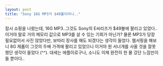```yaml
---
layout: post
title: "Sony 16G MP3가 $49불이라니.."
---
```


잠시 쇼핑을 나왔는데, 16G MP3..그것도 Sony의 E씨리즈가 $49불에 팔리고 있었다..
이거야 말로 거의 메모리 값으로 MP3를 살 수 있는 기회가 아닌가? 
물론 MP3가 당장 필요없어서 사진 않았다만, 보따리 장사를 해도 되겠다는 생각이 들었다.
웹서핑을 해보니 8G 제품이 그것의 두배 가격에 팔리고 있었으니 이거야 원 서너개를 사올 것을 잘못했단 생각이 들었다 (^^).
대세는 애플이로구나, 소니도 이제 완전히 한 물 갔단 느낌만이 들 뿐이다..


